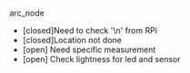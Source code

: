 arc_node
* [closed]Need to check '\n' from RPi
* [closed]Location not done
* [open] Need specific measurement
* [open] Check lightness for led and sensor
